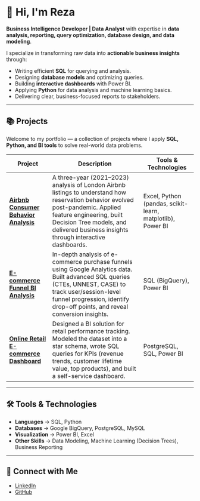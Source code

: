 # 👋 Hi, I'm Reza

**Business Intelligence Developer | Data Analyst**
with expertise in **data analysis, reporting, query optimization, database design, and data modeling**.

I specialize in transforming raw data into **actionable business insights** through:
- Writing efficient **SQL** for querying and analysis.
- Designing **database models** and optimizing queries.
- Building **interactive dashboards** with Power BI.
- Applying **Python** for data analysis and machine learning basics.
- Delivering clear, business-focused reports to stakeholders.

---

## 📚 Projects

Welcome to my portfolio — a collection of projects where I apply **SQL, Python, and BI tools** to solve real-world data problems.

| Project | Description | Tools & Technologies |
|---------|-------------|-----------------------|
| [**Airbnb Consumer Behavior Analysis**](https://github.com/MoRMatipour/Airbnb-Consumer-Behavior-Dynamics-Post-Pandemic-Insights) | A three-year (2021–2023) analysis of London Airbnb listings to understand how reservation behavior evolved post-pandemic. Applied feature engineering, built Decision Tree models, and delivered business insights through interactive dashboards. | Excel, Python (pandas, scikit-learn, matplotlib), Power BI |
| [**E-commerce Funnel BI Analysis**](https://github.com/MoRMatipour/funnel-BI-analysis) | In-depth analysis of e-commerce purchase funnels using Google Analytics data. Built advanced SQL queries (CTEs, UNNEST, CASE) to track user/session-level funnel progression, identify drop-off points, and reveal conversion insights. | SQL (BigQuery), Power BI |
| [**Online Retail E-commerce Dashboard**](https://github.com/MoRMatipour/Online-Retail-E-commerce-Dashboard-Postgress-SQL-Power-BI-) | Designed a BI solution for retail performance tracking. Modeled the dataset into a star schema, wrote SQL queries for KPIs (revenue trends, customer lifetime value, top products), and built a self-service dashboard. | PostgreSQL, SQL, Power BI |

---

## 🛠️ Tools & Technologies

- **Languages** → SQL, Python
- **Databases** → Google BigQuery, PostgreSQL, MySQL
- **Visualization** → Power BI, Excel
- **Other Skills** → Data Modeling, Machine Learning (Decision Trees), Business Reporting

---

## 👋 Connect with Me

- [LinkedIn](https://www.linkedin.com/in/reza-matipour-85aa00237/)
- [GitHub](https://github.com/MoRMatipour)
